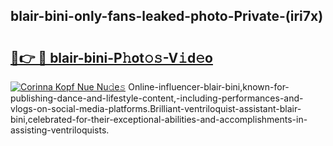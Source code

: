 ## blair-bini-only-fans​-leaked-photo​-Private-(iri7x)


# <h2><a href="https://mediaupload.pro?title=blair-bini&ref=git">🔗👉 🔴 blair-bini-P𝚑ot𝚘𝚜-V𝚒d𝚎o</a></h2>

[![Corinna Kopf Nue Nu𝚍e𝚜](https://i.imgur.com/0qMVB7G.gif)](https://mediaupload.pro?title=blair-bini&ref=git)
Online-influencer-blair-bini,known-for-publishing-dance-and-lifestyle-content,-including-performances-and-vlogs-on-social-media-platforms.Brilliant-ventriloquist-assistant-blair-bini,celebrated-for-their-exceptional-abilities-and-accomplishments-in-assisting-ventriloquists.  